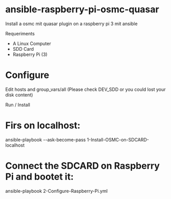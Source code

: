# ansible-raspberry-pi-osmc-quasar
Install a osmc mit quasar plugin on a raspberry pi 3 mit ansible

Requeriments
* A Linux Computer
* SDD Card
* Raspberry Pi (3)

# Configure
Edit hosts and group_vars/all (Please check DEV_SDD or you could lost your disk content)

Run / Install
# Firs on localhost:
ansible-playbook --ask-become-pass 1-Install-OSMC-on-SDCARD-localhost

# Connect the SDCARD on Raspberry Pi and bootet it:
ansible-playbook 2-Configure-Raspberry-Pi.yml

